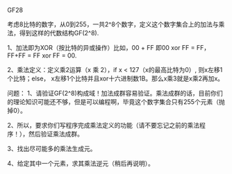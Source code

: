 GF28

考虑8比特的数字，从0到255，一共2^8个数字，定义这个数字集合上的加法与乘法，得到这样的代数结构GF(2^8).

1、加法即为XOR（按比特的异或操作）比如，00 + FF 即00 xor FF = FF，FF+FF = FF xor FF = 00.

2、乘法定义：定义乘2运算（x 乘 2），if x < 127（x的最高比特为0）, 则x左移1个比特；else， x左移1个比特并且xor十六进制数1B。那么x乘3就是x乘2再加x。

问题： 1、请验证GF(2^8)构成域！加法成群容易验证。乘法成群的话，目前你们的理论知识可能还不够，但是可以编程啊，毕竟这个数字集合只有255个元素（抛掉0）。

2、所以，要求你们写程序完成乘法定义的功能（请不要忘记之前的乘法程序！），然后验证乘法成群。

3、找出尽可能多的乘法生成元。

4、给定其中一个元素，求其乘法逆元（稍后再说明）。
